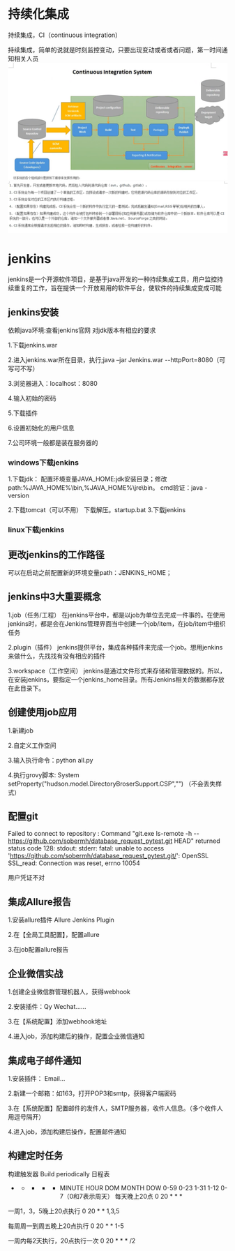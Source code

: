 # 持续化集成
持续集成，CI（continuous integration）

持续集成，简单的说就是时刻监控变动，只要出现变动或者或者问题，第一时间通知相关人员
![](./assets/1657097009372.jpg)
![](./assets/1657097048826.jpg)







# jenkins
jenkins是一个开源软件项目，是基于java开发的一种持续集成工具，用户监控持续重复的工作，旨在提供一个开放易用的软件平台，使软件的持续集成变成可能
## jenkins安装
依赖java环境:查看jenkins官网 对jdk版本有相应的要求

1.下载jenkins.war

2.进入jenkins.war所在目录，执行;java –jar Jenkins.war --httpPort=8080（可写可不写）

3.浏览器进入：localhost：8080

4.输入初始的密码

5.下载插件

6.设置初始化的用户信息

7.公司环境一般都是装在服务器的
### windows下载jenkins
1.下载jdk：
配置环境变量JAVA_HOME:jdk安装目录；修改path:%JAVA_HOME%\bin,%JAVA_HOME%\jre\bin。
cmd验证：java -version

2.下载tomcat（可以不用）
下载解压。startup.bat
3.下载jenkins
### linux下载jenkins

## 更改jenkins的工作路径
可以在启动之前配置新的环境变量path：JENKINS_HOME；


## jenkins中3大重要概念
1.job（任务/工程）
在jenkins平台中，都是以job为单位去完成一件事的。在使用jenkins时，都是会在Jenkins管理界面当中创建一个job/item，在job/item中组织任务

2.plugin（插件）
jenkins提供平台，集成各种插件来完成一个job。想用jenkins来做什么，先找找有没有相应的插件

3.workspace（工作空间）
jenkins是通过文件形式来存储和管理数据的。所以，在安装jenkins，要指定一个jenkins_home目录。所有Jenkins相关的数据都存放在此目录下。

## 创建使用job应用
1.新建job

2.自定义工作空间

3.输入执行命令：python all.py

4.执行grovy脚本: System setProperty("hudson.model.DirectoryBroserSupport.CSP","")
（不会丢失样式）


## 配置git

Failed to connect to repository : Command "git.exe ls-remote -h -- https://github.com/sobermh/database_request_pytest.git HEAD" returned status code 128:
stdout:
stderr: fatal: unable to access 'https://github.com/sobermh/database_request_pytest.git/': OpenSSL SSL_read: Connection was reset, errno 10054

用户凭证不对
## 集成Allure报告
1.安装allure插件 Allure Jenkins Plugin

2.在【全局工具配置】，配置allure

3.在job配置allure报告

## 企业微信实战
1.创建企业微信群管理机器人，获得webhook

2.安装插件：Qy Wechat......

3.在【系统配置】添加webhook地址

4.进入job，添加构建后的操作，配置企业微信通知


## 集成电子邮件通知
1.安装插件： Email...

2.新建一个邮箱：如163，打开POP3和smtp，获得客户端密码

3.在【系统配置】配置邮件的发件人，SMTP服务器，收件人信息。（多个收件人用逗号隔开）

4.进入job，添加构建后操作，配置邮件通知

## 构建定时任务
构建触发器
Build periodically
日程表
* * * * * MINUTE HOUR DOM MONTH DOW
          0-59   0-23 1-31 1-12  0-7（0和7表示周天）
每天晚上20点
0 20 * * *

一周1，3，5晚上20点执行
0 20 * * 1,3,5

每周周一到周五晚上20点执行
0 20 * * 1-5

一周内每2天执行，20点执行一次
0 20 * * * /2